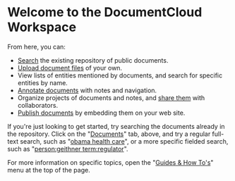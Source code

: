# Welcome to the DocumentCloud Workspace

From here, you can:

  * [Search][] the existing repository of public documents.
  * [Upload document files][] of your own.
  * View lists of entities mentioned by documents, and search for specific entities by name.
  * [Annotate documents][] with notes and navigation.
  * Organize projects of documents and notes, and [share them][] with collaborators.
  * [Publish documents][] by embedding them on your web site.

If you're just looking to get started, try searching the documents already in the repository. Click on the "[Documents][]" tab, above, and try a regular full-text search, such as "[obama health care][]", or a more specific fielded search, such as "[person:geithner term:regulator][]".

For more information on specific topics, open the "[Guides &amp; How To's][]" menu at the top of the page.

[Search]: #help/searching
[Upload document files]: #help/uploading
[Annotate documents]: #help/notes
[share them]: #help/collaboration
[Publish documents]: #help/publishing
[Documents]: #search/
[obama health care]: #search/obama%20health%20care
[person:geithner term:regulator]: #search/person%3Ageithner%20term%3Aregulator
[Guides &amp; How To's]: javascript:dc.app.workspace.help.menu.open();
